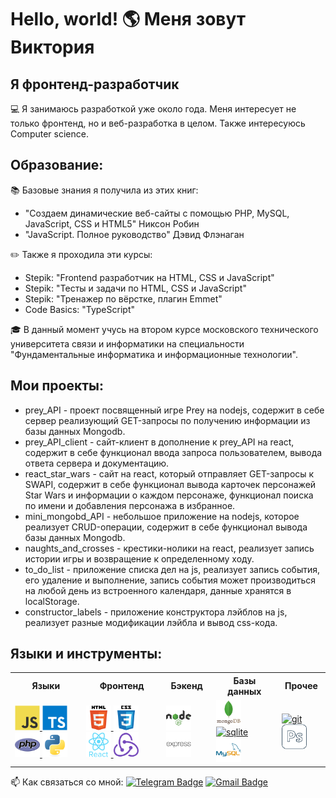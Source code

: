 # Hello, world! :earth_americas: Меня зовут Виктория

## Я фронтенд-разработчик

:computer: Я занимаюсь разработкой уже около года. Меня интересует не только фронтенд, но и веб-разработка в целом. Также интересуюсь Computer science.  

## Образование:

:books: Базовые знания я получила из этих книг:

* "Создаем динамические веб-сайты с помощью PHP, MySQL, JavaScript, CSS и HTML5" Никсон Робин
* "JavaScript. Полное руководство" Дэвид Флэнаган

:pencil2: Также я проходила эти курсы:

* Stepik: "Frontend разработчик на HTML, CSS и JavaScript"
* Stepik: "Тесты и задачи по HTML, CSS и JavaScript"
* Stepik: "Тренажер по вёрстке, плагин Emmet"
* Code Basics: "TypeScript"

:mortar_board: В данный момент учусь на втором курсе московского технического университета связи и информатики на специальности "Фундаментальные информатика и информационные технологии". 

## Мои проекты:

* prey_API - проект посвященный игре Prey на nodejs, содержит в себе сервер реализующий GET-запросы по получению информации из базы данных Mongodb.
* prey_API_client - сайт-клиент в дополнение к prey_API на react, содержит в себе функционал ввода запроса пользователем, вывода ответа сервера и документацию.
* react_star_wars - сайт на react, который отправляет GET-запросы к SWAPI, содержит в себе функционал вывода карточек персонажей Star Wars и информации о каждом персонаже, функционал поиска по имени и добавления персонажа в избранное.
* mini_mongobd_API - небольшое приложение на nodejs, которое реализует CRUD-операции, содержит в себе функционал вывода базы данных Mongodb.
* naughts_and_crosses - крестики-нолики на react, реализует запись истории игры и возвращение к определенному ходу.
* to_do_list - приложение списка дел на js, реализует запись события, его удаление и выполнение, запись события может производиться на любой день из встроенного календаря, данные хранятся в localStorage.
* constructor_labels - приложение конструктора лэйблов на js, реализует разные модификации лэйбла и вывод css-кода.

## Языки и инструменты:
<table>
    <tr>
        <th>Языки</th>
        <th>Фронтенд</th>
        <th>Бэкенд</th>
        <th>Базы данных</th>
        <th>Прочее</th>
    </tr>
    <tr>
        <td><a href="https://developer.mozilla.org/en-US/docs/Web/JavaScript" target="_blank" rel="noreferrer"> <img src="https://raw.githubusercontent.com/devicons/devicon/master/icons/javascript/javascript-original.svg" alt="javascript" width="40" height="40"/> </a><a href="https://www.typescriptlang.org/" target="_blank" rel="noreferrer"> <img src="https://raw.githubusercontent.com/devicons/devicon/master/icons/typescript/typescript-original.svg" alt="typescript" width="40" height="40"/> </a><a href="https://www.php.net" target="_blank" rel="noreferrer"> <img src="https://raw.githubusercontent.com/devicons/devicon/master/icons/php/php-original.svg" alt="php" width="40" height="40"/> </a><a href="https://www.python.org" target="_blank" rel="noreferrer"> <img src="https://raw.githubusercontent.com/devicons/devicon/master/icons/python/python-original.svg" alt="python" width="40" height="40"/> </a></td>
        <td><a href="https://www.w3.org/html/" target="_blank" rel="noreferrer"> <img src="https://raw.githubusercontent.com/devicons/devicon/master/icons/html5/html5-original-wordmark.svg" alt="html5" width="40" height="40"/> </a><a href="https://www.w3schools.com/css/" target="_blank" rel="noreferrer"> <img src="https://raw.githubusercontent.com/devicons/devicon/master/icons/css3/css3-original-wordmark.svg" alt="css3" width="40" height="40"/> </a><a href="https://reactjs.org/" target="_blank" rel="noreferrer"> <img src="https://raw.githubusercontent.com/devicons/devicon/master/icons/react/react-original-wordmark.svg" alt="react" width="40" height="40"/> </a> <a href="https://redux.js.org" target="_blank" rel="noreferrer"> <img src="https://raw.githubusercontent.com/devicons/devicon/master/icons/redux/redux-original.svg" alt="redux" width="40" height="40"/> </a></td>
        <td><a href="https://nodejs.org" target="_blank" rel="noreferrer"> <img src="https://raw.githubusercontent.com/devicons/devicon/master/icons/nodejs/nodejs-original-wordmark.svg" alt="nodejs" width="40" height="40"/> </a><a href="https://expressjs.com" target="_blank" rel="noreferrer"> <img src="https://raw.githubusercontent.com/devicons/devicon/master/icons/express/express-original-wordmark.svg" alt="express" width="40" height="40"/> </a></td>
        <td><a href="https://www.mongodb.com/" target="_blank" rel="noreferrer"> <img src="https://raw.githubusercontent.com/devicons/devicon/master/icons/mongodb/mongodb-original-wordmark.svg" alt="mongodb" width="40" height="40"/> </a> <a href="https://www.sqlite.org/" target="_blank" rel="noreferrer"> <img src="https://www.vectorlogo.zone/logos/sqlite/sqlite-icon.svg" alt="sqlite" width="40" height="40"/> </a><a href="https://www.mysql.com/" target="_blank" rel="noreferrer"> <img src="https://raw.githubusercontent.com/devicons/devicon/master/icons/mysql/mysql-original-wordmark.svg" alt="mysql" width="40" height="40"/> </a></td>
        <td><a href="https://git-scm.com/" target="_blank" rel="noreferrer"> <img src="https://www.vectorlogo.zone/logos/git-scm/git-scm-icon.svg" alt="git" width="40" height="40"/> </a>     <a href="https://www.photoshop.com/en" target="_blank" rel="noreferrer"> <img src="https://raw.githubusercontent.com/devicons/devicon/master/icons/photoshop/photoshop-line.svg" alt="photoshop" width="40" height="40"/> </a></td>
    </tr>
</table>

:mailbox: Как связаться со мной: [![Telegram Badge](https://img.shields.io/badge/-timontima-blue?style=flat&logo=Telegram&logoColor=white)](https://t.me/timontima) [![Gmail Badge](https://img.shields.io/badge/-deviastery@gmail.com-red?style=flat&logo=Gmail&logoColor=white)](mailto:deviastery@gmail.com)
